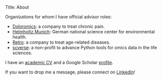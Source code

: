 Title: About

Organizations for whom I have official advisor roles:
 
* [Doloromics](https://www.doloromics.com/): a company to treat chronic pain.
* [Helmholtz Munich](https://www.helmholtz-munich.de/): German national science center for environmental health.
* [Retro](https://retro.bio/): a company to treat age-related diseases.
* [scverse](https://scverse.org/): a non-profit to advance Python tools for omics data in the life sciences.

I have an [academic CV](/CV.pdf) and a Google Scholar [profile](http://scholar.google.de/citations?user=1FnOtMoAAAAJ).

If you want to drop me a message, please connect on [LinkedIn](https://linkedin.com/in/falexwolf)!

<center style="margin-top:1.5em">
<a href="https://twitter.com/falexwolf"><span class="fa-stack fa-lg"><i class="fa fa-circle fa-stack-2x"></i><i class="fa fa-twitter fa-stack-1x fa-inverse"></i></span></a>
<a href="https://linkedin.com/in/falexwolf"><span class="fa-stack fa-lg"><i class="fa fa-circle fa-stack-2x"></i><i class="fa fa-linkedin fa-stack-1x fa-inverse"></i></span></a>
<a href="https://github.com/falexwolf"><span class="fa-stack fa-lg"><i class="fa fa-circle fa-stack-2x"></i><i class="fa fa-github fa-stack-1x fa-inverse"></i></span></a>
<a href="http://scholar.google.de/citations?user=1FnOtMoAAAAJ"><span class="fa-stack fa-lg"><i class="fa fa-circle fa-stack-2x"></i><i class="ai ai-google-scholar fa-stack-1x fa-inverse"></i></span></a>
</center>

